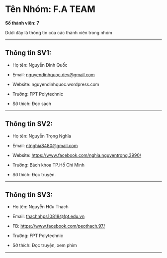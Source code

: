 # Tên Nhóm: F.A TEAM

**Số thành viên: 7**

Dưới đây là thông tin của các thành viên trong nhóm

---

## Thông tin SV1:

- Họ tên: Nguyễn Đình Quốc

- Email: nguyendinhquoc.dev@gmail.com

- Website: nguyendinhquoc.wordpress.com

- Trường: FPT Polytechnic

- Sở thích: Đọc sách

---
## Thông tin SV2:

- Họ tên: Nguyễn Trọng Nghĩa

- Email: ntnghia8480@gmail.com

- Website: https://www.facebook.com/nghia.nguyentrong.3990/

- Trường: Bách khoa TP.Hồ Chí Minh

- Sở thích: Đọc truyện.

---

## Thông tin SV3:

- Họ tên: Nguyễn Hữu Thạch

- Email: thachnhps10818@fpt.edu.vn

- FB: https://www.facebook.com/peothach.97/

- Trường: FPT Polytechnic

- Sở thích: Đọc truyện, xem phim

---


